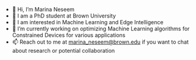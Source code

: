 - 👋 Hi, I’m Marina Neseem
- :school: I am a PhD student at Brown University 
- 👀 I am interested in Machine Learning and Edge Intelligence
- 🌱 I’m currently working on optimizing Machine Learning algorithms for Constrained Devices for various applications
- 📫 Reach out to me at marina_neseem@brown.edu if you want to chat about research or potential collaboration

<!---
MarinaHesham/MarinaHesham is a ✨ special ✨ repository because its `README.md` (this file) appears on your GitHub profile.
You can click the Preview link to take a look at your changes.
--->
